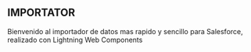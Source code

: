 IMPORTATOR
------------

Bienvenido al importador de datos mas rapido y sencillo para Salesforce, realizado con Lightning Web Components